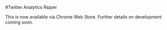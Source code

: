 #Twitter Analytics Ripper

This is now available via Chrome Web Store. Further details on development coming soon.
